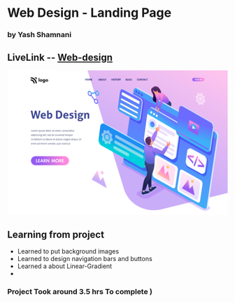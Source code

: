 # Web Design -  Landing Page

### by Yash Shamnani 

 

 

 

## LiveLink -- [Web-design](https://crypto-landing-page-yashshamnani.netlify.app/)



![img](8.png)

## Learning from project

 
  - Learned to put background images 
  - Learned to design navigation bars and buttons
  - Learned a about Linear-Gradient
  - 
  


### Project Took around 3.5 hrs To complete )



 